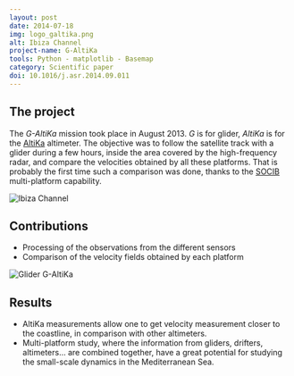 ```yaml
---
layout: post
date: 2014-07-18
img: logo_galtika.png
alt: Ibiza Channel
project-name: G-AltiKa
tools: Python - matplotlib - Basemap
category: Scientific paper 
doi: 10.1016/j.asr.2014.09.011
---
```


## The project

The *G-AltiKa* mission took place in August 2013. *G* is for glider, *AltiKa* is for the [AltiKa](https://www.aviso.altimetry.fr/en/missions/current-missions/saral/instruments-1/altika-a-ka-band-altimeter.html) altimeter. The objective was to follow the satellite track with a glider during a few hours, inside the area covered by the high-frequency radar, and compare the velocities obtained by all these platforms. That is probably the first time such a comparison was done, thanks to the [SOCIB](www.socib.es) multi-platform capability.

<img src="{{ site.url }}/figures/projects/1-ibiza_channel_bathy.png" class="img-responsive" alt="Ibiza Channel">

## Contributions

- Processing of the observations from the different sensors
- Comparison of the velocity fields obtained by each platform 

<img src="{{ site.url }}/figures/projects/3-filtered_raw_DH_ADT.png" class="img-responsive" alt="Glider G-AltiKa">

## Results

- AltiKa measurements allow one to get velocity measurement closer to the coastline, in comparison with other altimeters.       
- Multi-platform study, where the information from gliders, drifters, altimeters... are combined together, have a great potential for studying the small-scale dynamics in the Mediterranean Sea. 

